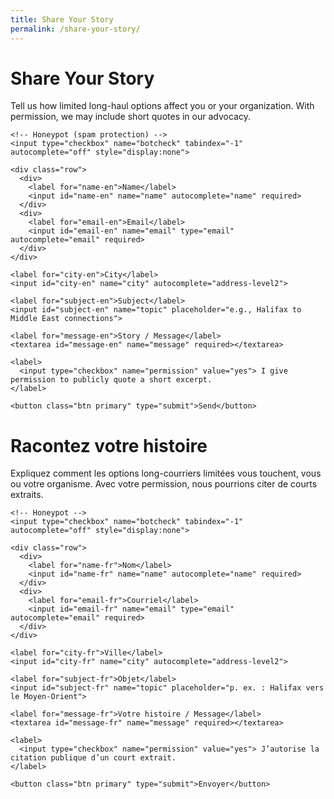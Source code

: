 ```yaml
---
title: Share Your Story
permalink: /share-your-story/
---
```


<div class="lang-en">
  <h1>Share Your Story</h1>
  <p>Tell us how limited long-haul options affect you or your organization. With permission, we may include short quotes in our advocacy.</p>

  <form action="https://api.web3forms.com/submit" method="POST">
    <!-- Web3Forms required -->
    <input type="hidden" name="access_key" value="a4ae7e02-d462-4468-9b0c-0107aa77c634">
    <input type="hidden" name="subject" value="AirChoice — Story submission (EN)">
    <!-- Use absolute redirect so it works on GitHub Pages -->
    <input type="hidden" name="redirect" value="{{ site.url }}{{ site.baseurl }}/thanks/?lang=en">
    <!-- Optional helpful metadata -->
    <input type="hidden" name="from_name" value="AirChoice Website">

    <!-- Honeypot (spam protection) -->
    <input type="checkbox" name="botcheck" tabindex="-1" autocomplete="off" style="display:none">

    <div class="row">
      <div>
        <label for="name-en">Name</label>
        <input id="name-en" name="name" autocomplete="name" required>
      </div>
      <div>
        <label for="email-en">Email</label>
        <input id="email-en" name="email" type="email" autocomplete="email" required>
      </div>
    </div>

    <label for="city-en">City</label>
    <input id="city-en" name="city" autocomplete="address-level2">

    <label for="subject-en">Subject</label>
    <input id="subject-en" name="topic" placeholder="e.g., Halifax to Middle East connections">

    <label for="message-en">Story / Message</label>
    <textarea id="message-en" name="message" required></textarea>

    <label>
      <input type="checkbox" name="permission" value="yes"> I give permission to publicly quote a short excerpt.
    </label>

    <button class="btn primary" type="submit">Send</button>
  </form>
</div>

<div class="lang-fr">
  <h1>Racontez votre histoire</h1>
  <p>Expliquez comment les options long-courriers limitées vous touchent, vous ou votre organisme. Avec votre permission, nous pourrions citer de courts extraits.</p>

  <form action="https://api.web3forms.com/submit" method="POST">
    <!-- Web3Forms required -->
    <input type="hidden" name="access_key" value="a4ae7e02-d462-4468-9b0c-0107aa77c634">
    <input type="hidden" name="subject" value="AirChoice — Témoignage (FR)">
    <!-- Absolute redirect (FR) -->
    <input type="hidden" name="redirect" value="{{ site.url }}{{ site.baseurl }}/thanks/?lang=fr">
    <input type="hidden" name="from_name" value="AirChoice Website">

    <!-- Honeypot -->
    <input type="checkbox" name="botcheck" tabindex="-1" autocomplete="off" style="display:none">

    <div class="row">
      <div>
        <label for="name-fr">Nom</label>
        <input id="name-fr" name="name" autocomplete="name" required>
      </div>
      <div>
        <label for="email-fr">Courriel</label>
        <input id="email-fr" name="email" type="email" autocomplete="email" required>
      </div>
    </div>

    <label for="city-fr">Ville</label>
    <input id="city-fr" name="city" autocomplete="address-level2">

    <label for="subject-fr">Objet</label>
    <input id="subject-fr" name="topic" placeholder="p. ex. : Halifax vers le Moyen-Orient">

    <label for="message-fr">Votre histoire / Message</label>
    <textarea id="message-fr" name="message" required></textarea>

    <label>
      <input type="checkbox" name="permission" value="yes"> J’autorise la citation publique d’un court extrait.
    </label>

    <button class="btn primary" type="submit">Envoyer</button>
  </form>
</div>
